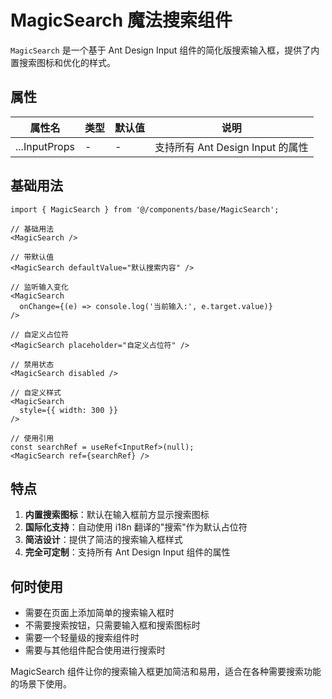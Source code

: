 # MagicSearch 魔法搜索组件

`MagicSearch` 是一个基于 Ant Design Input 组件的简化版搜索输入框，提供了内置搜索图标和优化的样式。

## 属性

| 属性名        | 类型 | 默认值 | 说明                             |
| ------------- | ---- | ------ | -------------------------------- |
| ...InputProps | -    | -      | 支持所有 Ant Design Input 的属性 |

## 基础用法

```tsx
import { MagicSearch } from '@/components/base/MagicSearch';

// 基础用法
<MagicSearch />

// 带默认值
<MagicSearch defaultValue="默认搜索内容" />

// 监听输入变化
<MagicSearch
  onChange={(e) => console.log('当前输入:', e.target.value)}
/>

// 自定义占位符
<MagicSearch placeholder="自定义占位符" />

// 禁用状态
<MagicSearch disabled />

// 自定义样式
<MagicSearch
  style={{ width: 300 }}
/>

// 使用引用
const searchRef = useRef<InputRef>(null);
<MagicSearch ref={searchRef} />
```

## 特点

1. **内置搜索图标**：默认在输入框前方显示搜索图标
2. **国际化支持**：自动使用 i18n 翻译的"搜索"作为默认占位符
3. **简洁设计**：提供了简洁的搜索输入框样式
4. **完全可定制**：支持所有 Ant Design Input 组件的属性

## 何时使用

-   需要在页面上添加简单的搜索输入框时
-   不需要搜索按钮，只需要输入框和搜索图标时
-   需要一个轻量级的搜索组件时
-   需要与其他组件配合使用进行搜索时

MagicSearch 组件让你的搜索输入框更加简洁和易用，适合在各种需要搜索功能的场景下使用。
